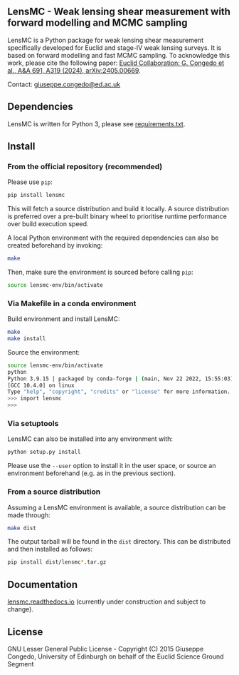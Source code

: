 ## LensMC - Weak lensing shear measurement with forward modelling and MCMC sampling

LensMC is a Python package for weak lensing shear measurement specifically developed for Euclid and stage-IV weak lensing surveys.
It is based on forward modelling and fast MCMC sampling.
To acknowledge this work, please cite the following paper: [Euclid Collaboration: G. Congedo et al., A&A 691, A319 (2024), arXiv:2405.00669](https://arxiv.org/abs/2405.00669).

Contact: <giuseppe.congedo@ed.ac.uk>

## Dependencies

LensMC is written for Python 3, please see [requirements.txt](requirements.txt).

## Install

### From the official repository (recommended)

Please use `pip`:
```bash
pip install lensmc
```
This will fetch a source distribution and build it locally. A source distribution is preferred over a pre-built binary wheel to prioritise runtime performance over build execution speed.

A local Python environment with the required dependencies can also be created beforehand by invoking:
```bash
make
```
Then, make sure the environment is sourced before calling `pip`:
```bash
source lensmc-env/bin/activate
```

### Via Makefile in a conda environment

Build environment and install LensMC:
```bash
make
make install
```

Source the environment:
```bash
source lensmc-env/bin/activate
python
Python 3.9.15 | packaged by conda-forge | (main, Nov 22 2022, 15:55:03) 
[GCC 10.4.0] on linux
Type "help", "copyright", "credits" or "license" for more information.
>>> import lensmc
>>>
```

### Via setuptools

LensMC can also be installed into any environment with:
```bash
python setup.py install
```
Please use the `--user` option to install it in the user space, or source an environment beforehand (e.g. as in the previous section).

### From a source distribution

Assuming a LensMC environment is available, a source distribution can be made through:
```bash
make dist
```
The output tarball will be found in the `dist` directory. This can be distributed and then installed as follows:
```bash
pip install dist/lensmc*.tar.gz
```

## Documentation

[lensmc.readthedocs.io](https://lensmc.readthedocs.io/) (currently under construction and subject to change).

## License

GNU Lesser General Public License - Copyright (C) 2015 Giuseppe Congedo, University of Edinburgh on behalf of the Euclid Science Ground Segment
